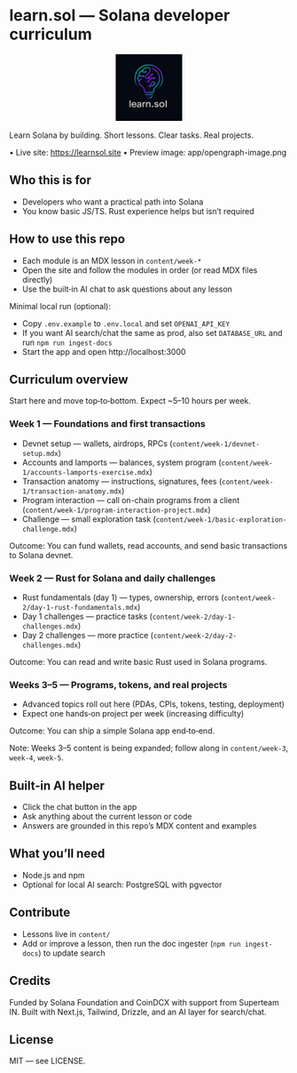# learn.sol — Solana developer curriculum

<div align="center">
  <img src="app/icon.ico" alt="Learn SOL Logo" width="120" />
</div>

Learn Solana by building. Short lessons. Clear tasks. Real projects.

• Live site: https://learnsol.site
• Preview image: app/opengraph-image.png

## Who this is for

- Developers who want a practical path into Solana
- You know basic JS/TS. Rust experience helps but isn’t required

## How to use this repo

- Each module is an MDX lesson in `content/week-*`
- Open the site and follow the modules in order (or read MDX files directly)
- Use the built‑in AI chat to ask questions about any lesson

Minimal local run (optional):
- Copy `.env.example` to `.env.local` and set `OPENAI_API_KEY`
- If you want AI search/chat the same as prod, also set `DATABASE_URL` and run `npm run ingest-docs`
- Start the app and open http://localhost:3000

## Curriculum overview

Start here and move top‑to‑bottom. Expect ~5–10 hours per week.

### Week 1 — Foundations and first transactions

- Devnet setup — wallets, airdrops, RPCs (`content/week-1/devnet-setup.mdx`)
- Accounts and lamports — balances, system program (`content/week-1/accounts-lamports-exercise.mdx`)
- Transaction anatomy — instructions, signatures, fees (`content/week-1/transaction-anatomy.mdx`)
- Program interaction — call on-chain programs from a client (`content/week-1/program-interaction-project.mdx`)
- Challenge — small exploration task (`content/week-1/basic-exploration-challenge.mdx`)

Outcome: You can fund wallets, read accounts, and send basic transactions to Solana devnet.

### Week 2 — Rust for Solana and daily challenges

- Rust fundamentals (day 1) — types, ownership, errors (`content/week-2/day-1-rust-fundamentals.mdx`)
- Day 1 challenges — practice tasks (`content/week-2/day-1-challenges.mdx`)
- Day 2 challenges — more practice (`content/week-2/day-2-challenges.mdx`)

Outcome: You can read and write basic Rust used in Solana programs.

### Weeks 3–5 — Programs, tokens, and real projects

- Advanced topics roll out here (PDAs, CPIs, tokens, testing, deployment)
- Expect one hands‑on project per week (increasing difficulty)

Outcome: You can ship a simple Solana app end‑to‑end.

Note: Weeks 3–5 content is being expanded; follow along in `content/week-3`, `week-4`, `week-5`.

## Built‑in AI helper

- Click the chat button in the app
- Ask anything about the current lesson or code
- Answers are grounded in this repo’s MDX content and examples

## What you’ll need

- Node.js and npm
- Optional for local AI search: PostgreSQL with pgvector

## Contribute

- Lessons live in `content/`
- Add or improve a lesson, then run the doc ingester (`npm run ingest-docs`) to update search

## Credits

Funded by Solana Foundation and CoinDCX with support from Superteam IN. Built with Next.js, Tailwind, Drizzle, and an AI layer for search/chat.

## License

MIT — see LICENSE.